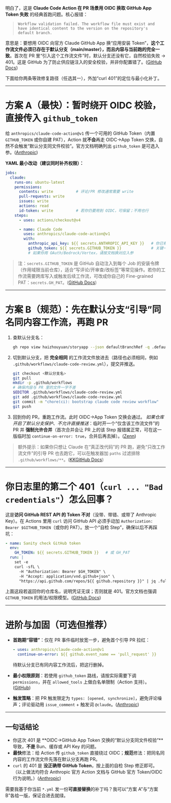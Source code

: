 明白了，这是 **Claude Code Action 在 PR 场景用 OIDC 换取 GitHub App Token 失败** 的经典首跑问题。核心报错：

> `Workflow validation failed. The workflow file must exist and have identical content to the version on the repository's default branch.`

意思是：要想用 OIDC 向官方 Claude GitHub App 换“应用安装 Token”，**这个工作流文件必须已存在于默认分支（main/master），而且内容与当前跑的完全一致**。首次在 PR 里“引入这个工作流文件”时，默认分支还没有它，自然校验失败 → 401。这是 GitHub 为了防止供应链注入的安全校验，并非你配置错了。([GitHub Docs][1])

下面给你两条等效修复路径（任选其一），外加“curl 401”的定位与最小化补丁。

---

# 方案 A（最快）：暂时绕开 OIDC 校验，直接传入 `github_token`

给 `anthropics/claude-code-action@v1` 传一个可用的 GitHub Token（内置 `GITHUB_TOKEN` 或你自建 PAT），Action 就**不会**再走 OIDC→App Token 交换，自然不会触发“默认分支同文件校验”。官方文档明确列出 `github_token` 是可选入参。([Anthropic][2])

**YAML 最小改动（建议同时补齐权限）：**

```yaml
jobs:
  claude:
    runs-on: ubuntu-latest
    permissions:
      contents: write          # 评论/PR 修改通常需要 write
      pull-requests: write
      issues: write
      actions: read
      id-token: write          # 若你仍要用到 OIDC，可保留；不用也行
    steps:
      - uses: actions/checkout@v4

      - name: Claude Code
        uses: anthropics/claude-code-action@v1
        with:
          anthropic_api_key: ${{ secrets.ANTHROPIC_API_KEY }}   # 你已有
          github_token: ${{ secrets.GITHUB_TOKEN }}             # 关键一行：绕开 OIDC 交换
          # 如果你用 OAuth/Bedrock/Vertex，请按文档换对应入参
```

> 注：`secrets.GITHUB_TOKEN` 是 GitHub 自动注入到每个 Job 的安装令牌（作用域限当前仓库），适合“写评论/开审查/改标签”等常见操作。若你的工作流需要跨库写入或触发后续工作流，可改成你自己的 Fine-grained PAT：`secrets.GH_PAT`。([GitHub Docs][3])

---

# 方案 B（规范）：先在默认分支“引导”同名同内容工作流，再跑 PR

1. 查默认分支名：

   ```bash
   gh repo view haizhouyuan/storyapp --json defaultBranchRef -q .defaultBranchRef.name
   ```
2. 切到默认分支，把 **完全相同** 的工作流文件放进去（路径也必须相同，例如 `.github/workflows/claude-code-review.yml`），提交并推送。

   ```bash
   git checkout <默认分支名>
   git pull
   mkdir -p .github/workflows
   # 确保内容与 PR 里的文件一字不差
   $EDITOR .github/workflows/claude-code-review.yml
   git add .github/workflows/claude-code-review.yml
   git commit -m "chore(ci): bootstrap claude code review workflow"
   git push
   ```
3. 回到你的 PR，重跑工作流。此时 OIDC→App Token 交换会通过。
   *如果仓库开启了默认分支保护、不允许直接推送*：临时开一个“仅含该工作流文件”的 PR 并 **强制允许合并**（首次合并会让 PR 上的该 Step 报错属正常，可在这一版临时加 `continue-on-error: true`，合并后再去掉）。([Zenn][4])

> 额外提示：如果你只想让 Claude 在“真正改代码”的 PR 跑，避免“只改工作流文件”的引导 PR 也去跑它，可以在触发器加 `paths` 过滤排除 `.github/workflows/**`。([KKGitHub Docs][5])

---

# 你日志里的第二个 401（`curl ... "Bad credentials"`）怎么回事？

这是**访问 GitHub REST API 的 Token 不对**（没带、带错、或带了 Anthropic Key）。在 Actions 里用 `curl` 访问 GitHub API 必须手动加 `Authorization: Bearer $GITHUB_TOKEN`（或你的 PAT）。放一个“自检 Step”，确保以后不再踩坑：

```yaml
- name: Sanity check GitHub token
  env:
    GH_TOKEN: ${{ secrets.GITHUB_TOKEN }}   # 或 GH_PAT
  run: |
    set -e
    curl -sfL \
      -H "Authorization: Bearer $GH_TOKEN" \
      -H "Accept: application/vnd.github+json" \
      "https://api.github.com/repos/${{ github.repository }}" | jq .full_name
```

上面这段若返回你的仓库名，说明凭证无误；否则就是 401。官方文档也强调 `GITHUB_TOKEN` 的用法/权限模型。([GitHub Docs][3])

---

# 进阶与加固（可选但推荐）

* **首跑期“容错”**：仅在 PR 事件临时放宽一步，避免首个引导 PR 拉红：

  ```yaml
  - uses: anthropics/claude-code-action@v1
    continue-on-error: ${{ github.event_name == 'pull_request' }}
  ```

  待默认分支已有同内容工作流后，把这行删掉。
* **最小权限原则**：若使用 `github_token` 路线，请按实际需要下调 `permissions`，并在 `allowed_tools` 上做白名单限制（Action 支持）。([GitHub][6])
* **触发策略**：把 PR 触发限定为 `types: [opened, synchronize]`，避免评论噪声；评论驱动用 `issue_comment` + 触发词 `@claude`。([Anthropic][2])

---

## 一句话结论

* 你这次 401 是 \*\*OIDC→GitHub App Token 交换的“默认分支同文件校验”\*\*导致，**不是** Bun、缓存或 API Key 的问题。
* **最快**修法：给 Action 传 `github_token` 直接绕过 OIDC；**规范**修法：把同名同内容的工作流文件先落在默认分支再跑 PR。
* `curl` 的 401 是 **没正确带 GitHub Token**，按上面的自检 Step 修正即可。
  （以上做法均符合 Anthropic 官方 Action 文档与 GitHub 官方 Token/OIDC 行为说明。）([Anthropic][2])

需要我基于你当前 `*.yml` 发一份**可直接替换**的补丁吗？我可以“方案 A”与“方案 B”各给一版，保证合进去就绿。

[1]: https://docs.github.com/en/actions/security-for-github-actions/security-hardening-your-deployments/using-openid-connect-with-reusable-workflows?utm_source=chatgpt.com "Using OpenID Connect with reusable workflows - GitHub Docs"
[2]: https://docs.anthropic.com/en/docs/claude-code/github-actions?utm_source=chatgpt.com "Claude Code GitHub Actions - Anthropic"
[3]: https://docs.github.com/actions/security-for-github-actions/security-guides/automatic-token-authentication?utm_source=chatgpt.com "Automatic token authentication - GitHub Docs"
[4]: https://zenn.dev/yu_yukk_y/articles/ad7a2a80898a06?utm_source=chatgpt.com "Claude Code Actionをv1にアップグレードしました"
[5]: https://docs.kkgithub.com/de/actions/writing-workflows/workflow-syntax-for-github-actions?utm_source=chatgpt.com "Workflowsyntax für GitHub Actions - GitHub-Dokumentation"
[6]: https://github.com/anthropics/claude-code-base-action?utm_source=chatgpt.com "GitHub - anthropics/claude-code-base-action: This repo is a mirror of the contents of base-action in https://github.com/anthropics/claude-code-action."
